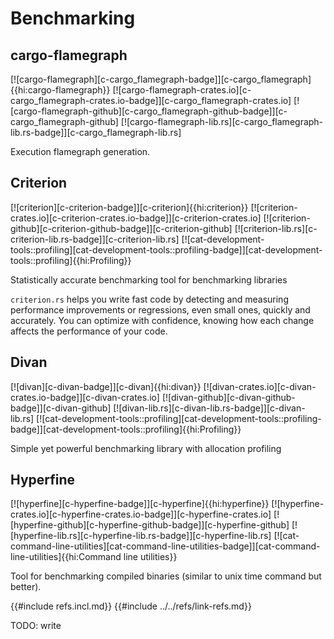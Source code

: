 # Benchmarking

## cargo-flamegraph

[![cargo-flamegraph][c-cargo_flamegraph-badge]][c-cargo_flamegraph]{{hi:cargo-flamegraph}}
[![cargo-flamegraph-crates.io][c-cargo_flamegraph-crates.io-badge]][c-cargo_flamegraph-crates.io]
[![cargo-flamegraph-github][c-cargo_flamegraph-github-badge]][c-cargo_flamegraph-github]
[![cargo-flamegraph-lib.rs][c-cargo_flamegraph-lib.rs-badge]][c-cargo_flamegraph-lib.rs]

Execution flamegraph generation.

## Criterion

[![criterion][c-criterion-badge]][c-criterion]{{hi:criterion}}
[![criterion-crates.io][c-criterion-crates.io-badge]][c-criterion-crates.io]
[![criterion-github][c-criterion-github-badge]][c-criterion-github]
[![criterion-lib.rs][c-criterion-lib.rs-badge]][c-criterion-lib.rs]
[![cat-development-tools::profiling][cat-development-tools::profiling-badge]][cat-development-tools::profiling]{{hi:Profiling}}

Statistically accurate benchmarking tool for benchmarking libraries

`criterion.rs` helps you write fast code by detecting and measuring performance improvements or regressions, even small ones, quickly and accurately. You can optimize with confidence, knowing how each change affects the performance of your code.

## Divan

[![divan][c-divan-badge]][c-divan]{{hi:divan}}
[![divan-crates.io][c-divan-crates.io-badge]][c-divan-crates.io]
[![divan-github][c-divan-github-badge]][c-divan-github]
[![divan-lib.rs][c-divan-lib.rs-badge]][c-divan-lib.rs]
[![cat-development-tools::profiling][cat-development-tools::profiling-badge]][cat-development-tools::profiling]{{hi:Profiling}}

Simple yet powerful benchmarking library with allocation profiling

## Hyperfine

[![hyperfine][c-hyperfine-badge]][c-hyperfine]{{hi:hyperfine}}
[![hyperfine-crates.io][c-hyperfine-crates.io-badge]][c-hyperfine-crates.io]
[![hyperfine-github][c-hyperfine-github-badge]][c-hyperfine-github]
[![hyperfine-lib.rs][c-hyperfine-lib.rs-badge]][c-hyperfine-lib.rs]
[![cat-command-line-utilities][cat-command-line-utilities-badge]][cat-command-line-utilities]{{hi:Command line utilities}}

Tool for benchmarking compiled binaries (similar to unix time command but better).

{{#include refs.incl.md}}
{{#include ../../refs/link-refs.md}}

<div class="hidden">
TODO: write
</div>
